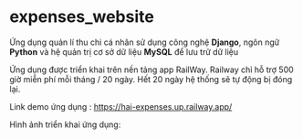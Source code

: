 # expenses_website

Ứng dụng quản lí thu chi cá nhân sử dụng công nghệ **Django**, ngôn ngữ **Python** và hệ quản trị cơ sở dữ liệu **MySQL** để lưu trữ dữ liệu

Ứng dụng được triển khai trên nền tảng app RailWay. Railway chỉ hỗ trợ 500 giờ miễn phí mỗi tháng / 20 ngày. Hết 20 ngày hệ thống sẽ tự động bị đóng lại.

Link demo ứng dụng : https://hai-expenses.up.railway.app/

Hình ảnh triển khai ứng dụng:


